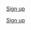 <a class="au-cta-link" href="#">Sign up</a>

<div class="au-body au-body--dark">
  <a class="au-cta-link au-cta-link--dark" href="#">Sign up</a>
</div>
